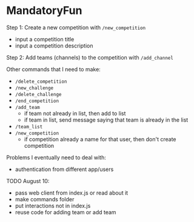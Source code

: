 # MandatoryFun

Step 1: Create a new competition with `/new_competition`

- input a competition title
- input a competition description

Step 2: Add teams (channels) to the competition with `/add_channel`

Other commands that I need to make:

- `/delete_competition`
- `/new_challenge`
- `/delete_challenge`
- `/end_competition`
- `/add_team`
  - if team not already in list, then add to list
  - if team in list, send message saying that team is already in the list
- `/team_list`
- `/new_competition`
  - if competition already a name for that user, then don't create
    competition

Problems I eventually need to deal with:

- authentication from different app/users

TODO August 10:

- pass web client from index.js or read about it
- make commands folder
- put interactions not in index.js
- reuse code for adding team or add team
